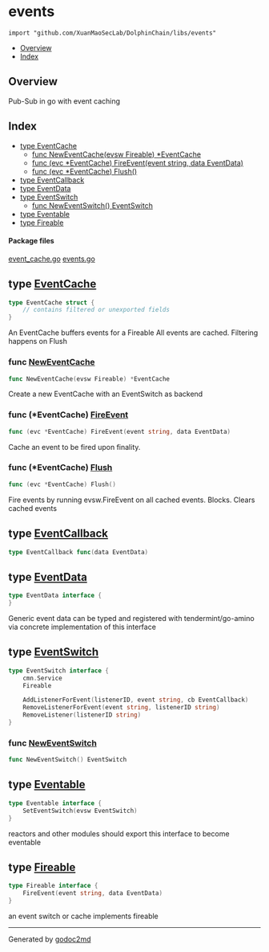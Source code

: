 

# events
`import "github.com/XuanMaoSecLab/DolphinChain/libs/events"`

* [Overview](#pkg-overview)
* [Index](#pkg-index)

## <a name="pkg-overview">Overview</a>
Pub-Sub in go with event caching




## <a name="pkg-index">Index</a>
* [type EventCache](#EventCache)
  * [func NewEventCache(evsw Fireable) *EventCache](#NewEventCache)
  * [func (evc *EventCache) FireEvent(event string, data EventData)](#EventCache.FireEvent)
  * [func (evc *EventCache) Flush()](#EventCache.Flush)
* [type EventCallback](#EventCallback)
* [type EventData](#EventData)
* [type EventSwitch](#EventSwitch)
  * [func NewEventSwitch() EventSwitch](#NewEventSwitch)
* [type Eventable](#Eventable)
* [type Fireable](#Fireable)


#### <a name="pkg-files">Package files</a>
[event_cache.go](/src/github.com/XuanMaoSecLab/DolphinChain/libs/events/event_cache.go) [events.go](/src/github.com/XuanMaoSecLab/DolphinChain/libs/events/events.go) 






## <a name="EventCache">type</a> [EventCache](/src/target/event_cache.go?s=116:179#L5)
``` go
type EventCache struct {
    // contains filtered or unexported fields
}
```
An EventCache buffers events for a Fireable
All events are cached. Filtering happens on Flush







### <a name="NewEventCache">func</a> [NewEventCache](/src/target/event_cache.go?s=239:284#L11)
``` go
func NewEventCache(evsw Fireable) *EventCache
```
Create a new EventCache with an EventSwitch as backend





### <a name="EventCache.FireEvent">func</a> (\*EventCache) [FireEvent](/src/target/event_cache.go?s=449:511#L24)
``` go
func (evc *EventCache) FireEvent(event string, data EventData)
```
Cache an event to be fired upon finality.




### <a name="EventCache.Flush">func</a> (\*EventCache) [Flush](/src/target/event_cache.go?s=735:765#L31)
``` go
func (evc *EventCache) Flush()
```
Fire events by running evsw.FireEvent on all cached events. Blocks.
Clears cached events




## <a name="EventCallback">type</a> [EventCallback](/src/target/events.go?s=4201:4240#L185)
``` go
type EventCallback func(data EventData)
```









## <a name="EventData">type</a> [EventData](/src/target/events.go?s=243:294#L14)
``` go
type EventData interface {
}
```
Generic event data can be typed and registered with tendermint/go-amino
via concrete implementation of this interface










## <a name="EventSwitch">type</a> [EventSwitch](/src/target/events.go?s=560:771#L29)
``` go
type EventSwitch interface {
    cmn.Service
    Fireable

    AddListenerForEvent(listenerID, event string, cb EventCallback)
    RemoveListenerForEvent(event string, listenerID string)
    RemoveListener(listenerID string)
}
```






### <a name="NewEventSwitch">func</a> [NewEventSwitch](/src/target/events.go?s=917:950#L46)
``` go
func NewEventSwitch() EventSwitch
```




## <a name="Eventable">type</a> [Eventable](/src/target/events.go?s=378:440#L20)
``` go
type Eventable interface {
    SetEventSwitch(evsw EventSwitch)
}
```
reactors and other modules should export
this interface to become eventable










## <a name="Fireable">type</a> [Fireable](/src/target/events.go?s=490:558#L25)
``` go
type Fireable interface {
    FireEvent(event string, data EventData)
}
```
an event switch or cache implements fireable














- - -
Generated by [godoc2md](http://godoc.org/github.com/davecheney/godoc2md)
